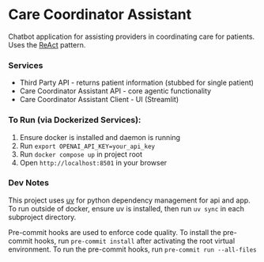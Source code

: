 # Care Coordinator Assistant
Chatbot application for assisting providers in coordinating care for patients.
Uses the [ReAct](https://www.promptingguide.ai/techniques/react) pattern.

### Services
 - Third Party API - returns patient information (stubbed for single patient)
 - Care Coordinator Assistant API - core agentic functionality
 - Care Coordinator Assistant Client - UI (Streamlit)

### To Run (via Dockerized Services):
1) Ensure docker is installed and daemon is running
2) Run `export OPENAI_API_KEY=your_api_key`
3) Run `docker compose up` in project root
4) Open `http://localhost:8501` in your browser

### Dev Notes

This project uses [uv](https://docs.astral.sh/uv/) for python dependency management for api and app. To run outside of docker, ensure uv is installed, then run `uv sync` in each subproject directory.

Pre-commit hooks are used to enforce code quality. To install the pre-commit hooks, run `pre-commit install` after activating the root virtual environment. To run the pre-commit hooks, run `pre-commit run --all-files`
